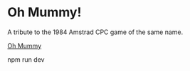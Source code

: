 # Oh Mummy!

A tribute to the 1984 Amstrad CPC game of the same name.

[Oh Mummy](https://en.wikipedia.org/wiki/Oh_Mummy)

npm run dev
